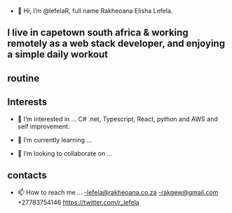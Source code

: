 - 👋 Hi, I’m @lefelaR, full name Rakheoana Elisha Lefela.

## I live in capetown south africa & working remotely as a web stack developer, and enjoying a simple daily workout
## routine

## Interests
- 👀 I’m interested in ...
C# .net, Typescript, React, python and AWS and self improvement.

- 🌱 I’m currently learning ...


- 💞️ I’m looking to collaborate on ...

## contacts 
- 📫 How to reach me ...
-lefela@rakheoana.co.za
-rakgew@gmail.com
+27783754146
https://twitter.com/r_lefela

<!---
lefelaR/lefelaR is a ✨ special ✨ repository because its `README.md` (this file) appears on your GitHub profile.
You can click the Preview link to take a look at your changes.
--->
